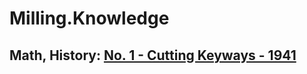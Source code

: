 # Milling.Knowledge
## Math, History: [No. 1 - Cutting Keyways - 1941](https://youtu.be/VyWCZ24nZjw)
